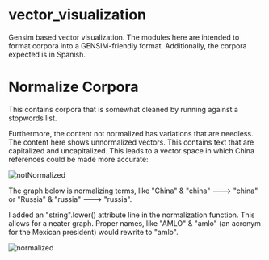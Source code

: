 # vector_visualization

Gensim based vector visualization. The modules here are intended to format corpora into a GENSIM-friendly format. Additionally, the corpora expected is in Spanish.  

# Normalize Corpora

This contains corpora that is somewhat cleaned by running against a stopwords list.


Furthermore, the content not normalized has variations that are needless. The content here shows unnormalized vectors. This contains text that are capitalized and uncapitalized. This leads to a vector space in which China references could be made more accurate: 

![notNormalized](https://user-images.githubusercontent.com/11847222/135047875-001527f4-8abd-437f-aef1-39d2662e70b7.png)

The graph below is normalizing terms, like "China" & "china" ---> "china" or  "Russia" & "russia" ---> "russia". 

I added an "string".lower() attribute line in the normalization function. This allows for a neater graph. Proper names, like "AMLO" & "amlo" (an acronym for the Mexican president) would rewrite to "amlo". 

![normalized](https://user-images.githubusercontent.com/11847222/135047832-ae216222-b396-4697-9257-f03b432ae383.png)
